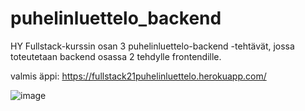 # puhelinluettelo_backend
HY Fullstack-kurssin osan 3 puhelinluettelo-backend -tehtävät, jossa toteutetaan backend osassa 2 tehdylle frontendille.

valmis äppi: https://fullstack21puhelinluettelo.herokuapp.com/

![image](https://user-images.githubusercontent.com/47091369/139660794-dd79f353-5c1e-4407-bae9-8fe10527dbb8.png)
